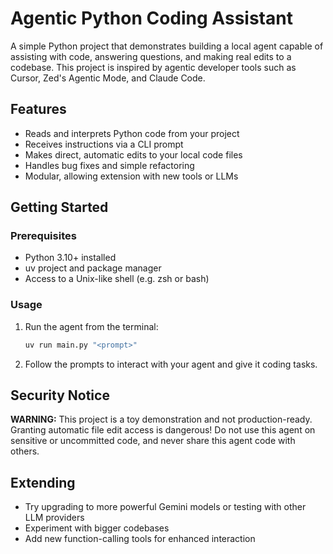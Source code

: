 # Agentic Python Coding Assistant

A simple Python project that demonstrates building a local agent capable of assisting with code, answering questions, and making real edits to a codebase. This project is inspired by agentic developer tools such as Cursor, Zed's Agentic Mode, and Claude Code.

## Features

- Reads and interprets Python code from your project
- Receives instructions via a CLI prompt
- Makes direct, automatic edits to your local code files
- Handles bug fixes and simple refactoring
- Modular, allowing extension with new tools or LLMs

## Getting Started

### Prerequisites

- Python 3.10+ installed
- uv project and package manager
- Access to a Unix-like shell (e.g. zsh or bash)

### Usage

1. Run the agent from the terminal:
    ```sh
    uv run main.py "<prompt>"
    ```
2. Follow the prompts to interact with your agent and give it coding tasks.

## Security Notice

**WARNING:** This project is a toy demonstration and not production-ready. Granting automatic file edit access is dangerous! Do not use this agent on sensitive or uncommitted code, and never share this agent code with others.

## Extending

- Try upgrading to more powerful Gemini models or testing with other LLM providers
- Experiment with bigger codebases
- Add new function-calling tools for enhanced interaction